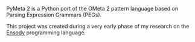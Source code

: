 PyMeta 2 is a Python port of the OMeta 2 pattern language based on Parsing Expression Grammars (PEGs).

This project was created during a very early phase of my research on the [Ensody](https://www.ensody.com) programming language.
